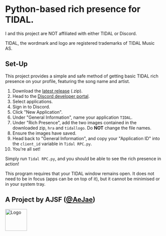 # Python-based rich presence for TIDAL.

I and this project are NOT affiliated with either TIDAL or Discord.

TIDAL, the wordmark and logo are registered trademarks of TIDAL Music AS.

## Set-Up

This project provides a simple and safe method of getting basic TIDAL rich presence on your profile, featuring the song name and artist.

1. Download the [latest release](https://github.com/AeJae/Tidal-Rich-Presence/releases/latest) (.zip).
2. Head to the [Discord developer portal](https://discord.com/developers/docs/intro).
3. Select applications.
4. Sign in to Discord.
5. Click "New Application".
6. Under "General Information", name your application `TIDAL`.
7. Under "Rich Presence", add the two images contained in the downloaded zip, `hra` and `tidallogo`. Do __NOT__ change the file names.
8. Ensure the images have saved.
9. Head back to "General Information", and copy your "Application ID" into the `client_id` variable in `Tidal RPC.py`.
10. You're all set!

Simply run `Tidal RPC.py`, and you should be able to see the rich presence in action!

This program requires that your TIDAL window remains open. It does not need to be in focus (apps can be on top of it), but it cannot be minimised or in your system tray.

## A Project by AJSF ([@AeJae](https://github.com/AeJae))
<a href="https://aejae.github.io/" target="_blank"><img src="https://aejae.github.io/img/logo.png" alt="Logo" width="70px"></a>
